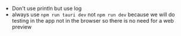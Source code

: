 * Don't use println but use log
* always use `npm run tauri dev` not `npm run dev` because we will do testing in the app not in the browser so there is no need for a web preview